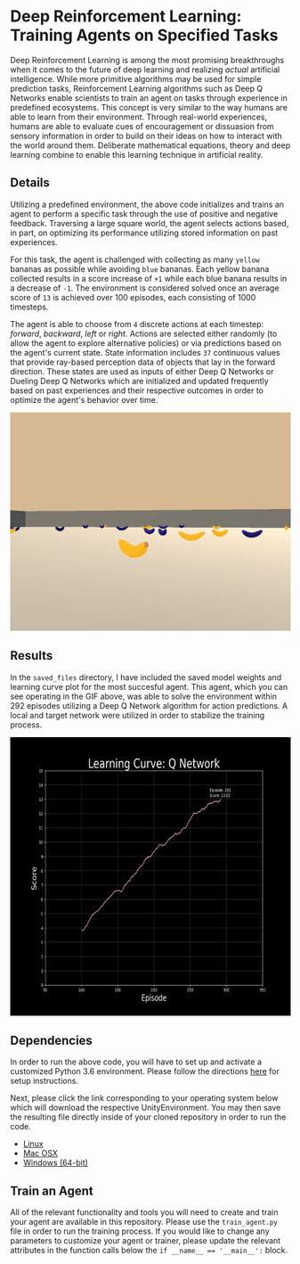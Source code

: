 # Deep Reinforcement Learning: Training Agents on Specified Tasks
Deep Reinforcement Learning is among the most promising breakthroughs when it comes to the future of deep learning and realizing *actual* artificial intelligence.  While more primitive algorithms may be used for simple prediction tasks, Reinforcement Learning algorithms such as Deep Q Networks enable scientists to train an agent on tasks through experience in predefined ecosystems.  This concept is very similar to the way humans are able to learn from their environment.  Through real-world experiences, humans are able to evaluate cues of encouragement or dissuasion from sensory information in order to build on their ideas on how to interact with the world around them.  Deliberate mathematical equations, theory and deep learning combine to enable this learning technique in artificial reality.

## Details
Utilizing a predefined environment, the above code initializes and trains an agent to perform a specific task through the use of positive and negative feedback.  Traversing a large square world, the agent selects actions based, in part, on optimizing its performance utilizing stored information on past experiences.

For this task, the agent is challenged with collecting as many `yellow` bananas as possible while avoiding `blue` bananas.  Each yellow banana collected results in a score increase of `+1` while each blue banana results in a decrease of `-1`.  The environment is considered solved once an average score of `13` is achieved over 100 episodes, each consisting of 1000 timesteps.

The agent is able to choose from `4` discrete actions at each timestep: *forward*, *backward*, *left* or *right*.  Actions are selected either randomly (to allow the agent to explore alternative policies) or via predictions based on the agent's current state.  State information includes `37` continuous values that provide ray-based perception data of objects that lay in the forward direction.  These states are used as inputs of either Deep Q Networks or Dueling Deep Q Networks which are initialized and updated frequently based on past experiences and their respective outcomes in order to optimize the agent's behavior over time.

<div align="center">
  <img width="550" height="392" src="saved_files/trained_agent.gif">
</div>

## Results
In the `saved_files` directory, I have included the saved model weights and learning curve plot for the most succesful agent.  This agent, which you can see operating in the GIF above, was able to solve the environment within 292 episodes utilizing a Deep Q Network algorithm for action predictions.  A local and target network were utilized in order to stabilize the training process.

<div align="center">
  <img width="680" height="500" img src="saved_files/scores_mavg_qn_292.png">
</div>

## Dependencies
In order to run the above code, you will have to set up and activate a customized Python 3.6 environment.  Please follow the directions [here](https://github.com/udacity/deep-reinforcement-learning#dependencies) for setup instructions.

Next, please click the link corresponding to your operating system below which will download the respective UnityEnvironment.  You may then save the resulting file directly inside of your cloned repository in order to run the code.
* [Linux](https://s3-us-west-1.amazonaws.com/udacity-drlnd/P1/Banana/Banana_Linux.zip)
* [Mac OSX](https://s3-us-west-1.amazonaws.com/udacity-drlnd/P1/Banana/Banana.app.zip)
* [Windows (64-bit)](https://s3-us-west-1.amazonaws.com/udacity-drlnd/P1/Banana/Banana_Windows_x86_64.zip)

## Train an Agent
All of the relevant functionality and tools you will need to create and train your agent are available in this repository.  Please use the `train_agent.py` file in order to run the training process.  If you would like to change any parameters to customize your agent or trainer, please update the relevant attributes in the function calls below the `if __name__ == '__main__':` block.
